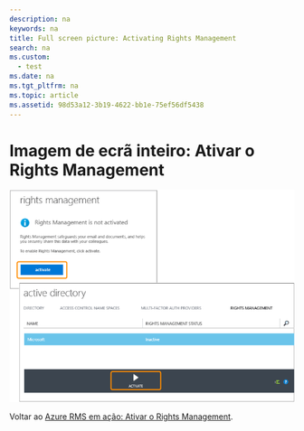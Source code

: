 ```yaml
---
description: na
keywords: na
title: Full screen picture: Activating Rights Management
search: na
ms.custom: 
  - test
ms.date: na
ms.tgt_pltfrm: na
ms.topic: article
ms.assetid: 98d53a12-3b19-4622-bb1e-75ef56df5438
---
```

# Imagem de ecr&#227; inteiro: Ativar o Rights Management
![](../Image/AzRMS_StoryboardActivate.png)

Voltar ao [Azure RMS em ação: Ativar o Rights Management](http://technet.microsoft.com/library/jj585026.aspx).

